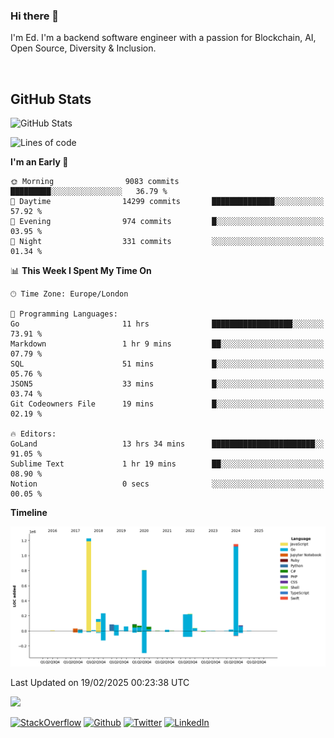 ### Hi there 👋
 I'm Ed. I'm a backend software engineer with a passion for Blockchain, AI, Open Source, Diversity & Inclusion.

<br />

<h2>GitHub Stats</h2>
<p><img src="https://github-readme-stats.vercel.app/api?username=echarrod&amp;show_icons=true" alt="GitHub Stats"></p>

<!--START_SECTION:waka-->
![Lines of code](https://img.shields.io/badge/From%20Hello%20World%20I%27ve%20Written-4.7%20million%20lines%20of%20code-blue)

**I'm an Early 🐤** 

```text
🌞 Morning                9083 commits        █████████░░░░░░░░░░░░░░░░   36.79 % 
🌆 Daytime                14299 commits       ██████████████░░░░░░░░░░░   57.92 % 
🌃 Evening                974 commits         █░░░░░░░░░░░░░░░░░░░░░░░░   03.95 % 
🌙 Night                  331 commits         ░░░░░░░░░░░░░░░░░░░░░░░░░   01.34 % 
```


📊 **This Week I Spent My Time On** 

```text
🕑︎ Time Zone: Europe/London

💬 Programming Languages: 
Go                       11 hrs              ██████████████████░░░░░░░   73.91 % 
Markdown                 1 hr 9 mins         ██░░░░░░░░░░░░░░░░░░░░░░░   07.79 % 
SQL                      51 mins             █░░░░░░░░░░░░░░░░░░░░░░░░   05.76 % 
JSON5                    33 mins             █░░░░░░░░░░░░░░░░░░░░░░░░   03.74 % 
Git Codeowners File      19 mins             █░░░░░░░░░░░░░░░░░░░░░░░░   02.19 % 

🔥 Editors: 
GoLand                   13 hrs 34 mins      ███████████████████████░░   91.05 % 
Sublime Text             1 hr 19 mins        ██░░░░░░░░░░░░░░░░░░░░░░░   08.90 % 
Notion                   0 secs              ░░░░░░░░░░░░░░░░░░░░░░░░░   00.05 % 
```

**Timeline**

![Lines of Code chart](https://raw.githubusercontent.com/echarrod/echarrod/main/assets/bar_graph.png)


 Last Updated on 19/02/2025 00:23:38 UTC
<!--END_SECTION:waka-->

![](https://komarev.com/ghpvc/?username=echarrod)

<p>
<a href="https://stackoverflow.com/users/1014632/ech" target="_blank"><img alt="StackOverflow" src="https://img.shields.io/badge/-Stackoverflow-FE7A16?style=for-the-badge&logo=stack-overflow&logoColor=white" /></a> 
<a href="https://github.com/echarrod" target="_blank"><img alt="Github" src="https://img.shields.io/badge/GitHub-%2312100E.svg?&style=for-the-badge&logo=Github&logoColor=white" /></a> 
<a href="https://twitter.com/e_harrod" target="_blank"><img alt="Twitter" src="https://img.shields.io/badge/twitter-%231DA1F2.svg?&style=for-the-badge&logo=twitter&logoColor=white" /></a> 
<a href="https://www.linkedin.com/in/ed-harrod" target="_blank"><img alt="LinkedIn" src="https://img.shields.io/badge/linkedin-%230077B5.svg?&style=for-the-badge&logo=linkedin&logoColor=white" /></a>
